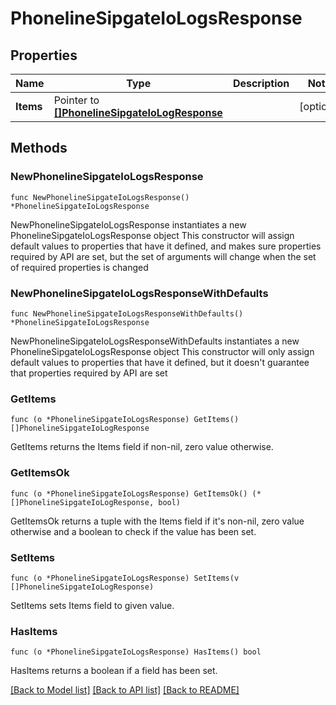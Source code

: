 # PhonelineSipgateIoLogsResponse

## Properties

Name | Type | Description | Notes
------------ | ------------- | ------------- | -------------
**Items** | Pointer to [**[]PhonelineSipgateIoLogResponse**](PhonelineSipgateIoLogResponse.md) |  | [optional] 

## Methods

### NewPhonelineSipgateIoLogsResponse

`func NewPhonelineSipgateIoLogsResponse() *PhonelineSipgateIoLogsResponse`

NewPhonelineSipgateIoLogsResponse instantiates a new PhonelineSipgateIoLogsResponse object
This constructor will assign default values to properties that have it defined,
and makes sure properties required by API are set, but the set of arguments
will change when the set of required properties is changed

### NewPhonelineSipgateIoLogsResponseWithDefaults

`func NewPhonelineSipgateIoLogsResponseWithDefaults() *PhonelineSipgateIoLogsResponse`

NewPhonelineSipgateIoLogsResponseWithDefaults instantiates a new PhonelineSipgateIoLogsResponse object
This constructor will only assign default values to properties that have it defined,
but it doesn't guarantee that properties required by API are set

### GetItems

`func (o *PhonelineSipgateIoLogsResponse) GetItems() []PhonelineSipgateIoLogResponse`

GetItems returns the Items field if non-nil, zero value otherwise.

### GetItemsOk

`func (o *PhonelineSipgateIoLogsResponse) GetItemsOk() (*[]PhonelineSipgateIoLogResponse, bool)`

GetItemsOk returns a tuple with the Items field if it's non-nil, zero value otherwise
and a boolean to check if the value has been set.

### SetItems

`func (o *PhonelineSipgateIoLogsResponse) SetItems(v []PhonelineSipgateIoLogResponse)`

SetItems sets Items field to given value.

### HasItems

`func (o *PhonelineSipgateIoLogsResponse) HasItems() bool`

HasItems returns a boolean if a field has been set.


[[Back to Model list]](../README.md#documentation-for-models) [[Back to API list]](../README.md#documentation-for-api-endpoints) [[Back to README]](../README.md)


